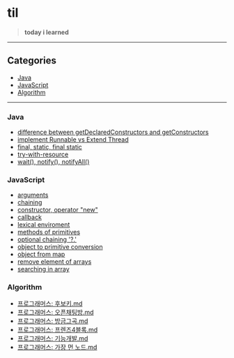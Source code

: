 # til

> <b>today i learned</b>

***

## Categories


- <a href="#Java">Java</a>
- <a href="#JavaScript">JavaScript</a>
- <a href="#Algorithm">Algorithm</a>

***

### Java


- <a href="https://github.com/sjsage522/til/blob/master/Java/difference-between-getDeclaredConstructors-and-getConstructors.md">difference between getDeclaredConstructors and getConstructors</a>
- <a href="https://github.com/sjsage522/til/blob/master/Java/ImplementRunnable-ExtendThread.md">implement Runnable vs Extend Thread</a>
- <a href="https://github.com/sjsage522/til/blob/master/Java/final%2Cstatic%2Cfinal-static.md">final, static, final static</a>
- <a href="https://github.com/sjsage522/til/blob/master/Java/try-with-resource.md">try-with-resource</a>
- <a href="https://github.com/sjsage522/til/blob/master/Java/wait()-notify()-notifyAll().md">wait(), notify(), notifyAll()</a>


### JavaScript

- <a href="https://github.com/sjsage522/til/blob/master/JavaScript/arguments.md">arguments</a>
- <a href="https://github.com/sjsage522/til/blob/master/JavaScript/chaining.md">chaining</a>
- <a href="https://github.com/sjsage522/til/blob/master/JavaScript/Constructor-operator-new.md">constructor, operator "new"</a>
- <a href="https://github.com/sjsage522/til/blob/master/JavaScript/callback.md">callback</a>
- <a href="https://github.com/sjsage522/til/blob/master/JavaScript/lexical-enviroment.md">lexical enviroment</a>
- <a href="https://github.com/sjsage522/til/blob/master/JavaScript/Methods-of-primitives.md">methods of primitives</a>
- <a href="https://github.com/sjsage522/til/blob/master/JavaScript/Optional-chaining.md">optional chaining '?.'</a>
- <a href="https://github.com/sjsage522/til/blob/master/JavaScript/Object-to-primitive-conversion.md">object to primitive conversion</a>
- <a href="https://github.com/sjsage522/til/blob/master/JavaScript/object-from-map.md">object from map</a>
- <a href="https://github.com/sjsage522/til/blob/master/JavaScript/remove-element-of-arrays.md">remove element of arrays</a>
- <a href="https://github.com/sjsage522/til/blob/master/JavaScript/searching-in-array.md">searching in array</a>

### Algorithm

- <a href="https://github.com/sjsage522/til/blob/master/algorithm/후보키.md">프로그래머스: 후보키.md</a>
- <a href="https://github.com/sjsage522/til/blob/master/algorithm/오픈채팅방.md">프로그래머스: 오픈채팅방.md</a>
- <a href="https://github.com/sjsage522/til/blob/master/algorithm/방금그곡.md">프로그래머스: 방금그곡.md</a>
- <a href="https://github.com/sjsage522/til/blob/master/algorithm/프렌즈4블록.md">프로그래머스: 프렌즈4블록.md</a>
- <a href="https://github.com/sjsage522/til/blob/master/algorithm/기능개발.md">프로그래머스: 기능개발.md</a>
- <a href="https://github.com/sjsage522/til/blob/master/algorithm/가장먼노드.md">프로그래머스: 가장 먼 노드.md</a>

